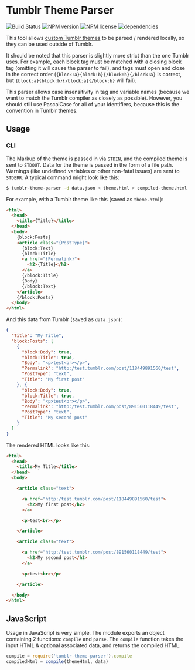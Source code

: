 # Tumblr Theme Parser
[![Build Status](http://img.shields.io/travis/carrot/tumblr-theme-parser.svg?style=flat-square)](https://travis-ci.org/carrot/tumblr-theme-parser) [![NPM version](http://img.shields.io/npm/v/tumblr-theme-parser.svg?style=flat-square)](https://www.npmjs.org/package/tumblr-theme-parser) [![NPM license](http://img.shields.io/npm/l/tumblr-theme-parser.svg?style=flat-square)](https://www.npmjs.org/package/tumblr-theme-parser)
[![dependencies](http://img.shields.io/gemnasium/carrot/tumblr-theme-parser.svg?style=flat-square)](https://gemnasium.com/carrot/tumblr-theme-parser)

This tool allows [custom Tumblr themes](http://www.tumblr.com/docs/en/custom_themes) to be parsed / rendered locally, so they can be used outside of Tumblr.

It should be noted that this parser is slightly more strict than the one Tumblr uses. For example, each block tag must be matched with a closing block tag (omitting it will cause the parser to fail), and tags must open and close in the correct order (`{block:a}{block:b}{/block:b}{/block:a}` is correct, but `{block:a}{block:b}{/block:a}{/block:b}` will fail).

This parser allows case insensitivity in tag and variable names (because we want to match the Tumblr compiler as closely as possible). However, you should still use PascalCase for all of your identifiers, because this is the convention in Tumblr themes.

## Usage
### CLI
The Markup of the theme is passed in via `STDIN`, and the compiled theme is sent to `STDOUT`. Data for the theme is passed in the form of a file path. Warnings (like undefined variables or other non-fatal issues) are sent to `STDERR`. A typical command might look like this:

```bash
$ tumblr-theme-parser -d data.json < theme.html > compiled-theme.html
```

For example, with a Tumblr theme like this (saved as `theme.html`):

```html
<html>
  <head>
    <title>{Title}</title>
  </head>
  <body>
    {block:Posts}
    <article class="{PostType}">
      {block:Text}
      {block:Title}
      <a href="{Permalink}">
        <h2>{Title}</h2>
      </a>
      {/block:Title}
      {Body}
      {/block:Text}
    </article>
    {/block:Posts}
  </body>
</html>
```

And this data from Tumblr (saved as `data.json`):

```json
{
  "Title": "My Title",
  "block:Posts": [
    {
      "block:Body": true,
      "block:Title": true,
      "Body": "<p>test<br></p>",
      "Permalink": "http:/test.tumblr.com/post/118449891560/test",
      "PostType": "text",
      "Title": "My first post"
    }, {
      "block:Body": true,
      "block:Title": true,
      "Body": "<p>test<br></p>",
      "Permalink": "http:/test.tumblr.com/post/891560118449/test",
      "PostType": "text",
      "Title": "My second post"
    }
  ]
}
```

The rendered HTML looks like this:

```html
<html>
  <head>
    <title>My Title</title>
  </head>
  <body>

    <article class="text">

      <a href="http:/test.tumblr.com/post/118449891560/test">
        <h2>My first post</h2>
      </a>

      <p>test<br></p>

    </article>

    <article class="text">

      <a href="http:/test.tumblr.com/post/891560118449/test">
        <h2>My second post</h2>
      </a>

      <p>test<br></p>

    </article>

  </body>
</html>
```

## JavaScript
Usage in JavaScript is very simple. The module exports an object containing 2 functions: `compile` and `parse`. The `compile` function takes the input HTML & optional associated data, and returns the compiled HTML.

```javascript
compile = require('tumblr-theme-parser').compile
compiledHtml = compile(themeHtml, data)
```
